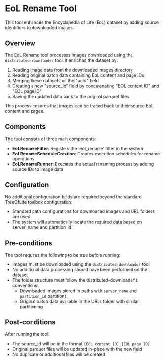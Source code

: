 # EoL Rename Tool

This tool enhances the Encyclopedia of Life (EoL) dataset by adding source identifiers to downloaded images.

## Overview

The EoL Rename tool processes images downloaded using the `distributed-downloader` tool. It enriches the dataset by:

1. Reading image data from the downloaded images directory
2. Reading original batch data containing EoL content and page IDs
3. Merging these datasets on the "uuid" field
4. Creating a new "source_id" field by concatenating "EOL content ID" and "EOL page ID"
5. Saving the updated data back to the original parquet files

This process ensures that images can be traced back to their source EoL content and pages.

## Components

The tool consists of three main components:

- **EoLRenameFilter**: Registers the 'eol_rename' filter in the system
- **EoLRenameScheduleCreation**: Creates execution schedules for rename operations
- **EoLRenameRunner**: Executes the actual renaming process by adding source IDs to image data

## Configuration

No additional configuration fields are required beyond the standard TreeOfLife toolbox configuration:

- Standard path configurations for downloaded images and URL folders are used
- The system will automatically locate the required data based on server_name and partition_id

## Pre-conditions

The tool requires the following to be true before running:

- Images must be downloaded using the `distributed-downloader` tool
- No additional data processing should have been performed on the dataset
- The folder structure must follow the distributed-downloader's conventions:
  - Downloaded images stored in paths with `server_name` and `partition_id` partitions
  - Original batch data available in the URLs folder with similar partitioning

## Post-conditions

After running the tool:

- The source_id will be in the format `{EOL content ID}_{EOL page ID}`
- Original parquet files will be updated in-place with the new field
- No duplicate or additional files will be created
